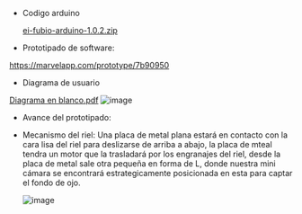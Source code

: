 
- Codigo arduino

  [ei-fubio-arduino-1.0.2.zip](https://github.com/Arianadextre/PROYECTO-DE-FUNBIO-1/files/13249283/ei-fubio-arduino-1.0.2.zip)

- Prototipado de software:

https://marvelapp.com/prototype/7b90950

- Diagrama de usuario

[Diagrama en blanco.pdf](https://github.com/Arianadextre/PROYECTO-DE-FUNBIO-1/files/13247747/Diagrama.en.blanco.pdf)
![image](https://github.com/Arianadextre/PROYECTO-DE-FUNBIO-1/assets/143018597/32c7c75e-010d-4aae-a7b7-65910cb33cb6)


- Avance del prototipado:


- Mecanismo del riel: Una placa de metal plana estará en contacto con la cara lisa del riel para deslizarse de arriba a abajo, la placa de mteal tendra un motor que la trasladará por los engranajes del riel, desde la placa de metal sale otra pequeña en forma de L, donde nuestra mini cámara se encontrará estrategicamente posicionada en esta para captar el fondo de ojo.
  
  ![image](https://github.com/Arianadextre/PROYECTO-DE-FUNBIO-1/assets/143019275/fcbb53bd-8f2b-4d42-a5df-bef5bd812caa)
